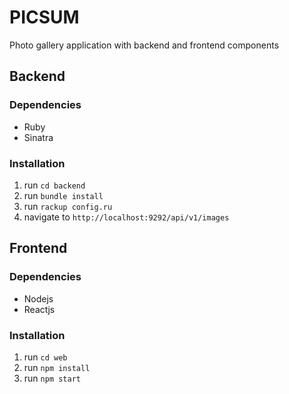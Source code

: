 # PICSUM
Photo gallery application with backend and frontend components

## Backend

### Dependencies
- Ruby
- Sinatra

### Installation
1. run `cd backend`
2. run `bundle install`
3. run `rackup config.ru`
4. navigate to `http://localhost:9292/api/v1/images`

## Frontend
### Dependencies
- Nodejs
- Reactjs

### Installation
1. run `cd web`
2. run `npm install`
3. run `npm start`
